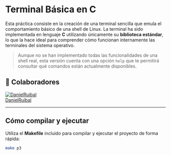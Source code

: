 # Terminal Básica en C

Esta práctica consiste en la creación de una terminal sencilla que emula el comportamiento básico de una shell de Linux. La terminal ha sido implementada en lenguaje **C** utilizando únicamente su **biblioteca estándar**, lo que la hace ideal para comprender cómo funcionan internamente las terminales del sistema operativo.

>  Aunque no se han implementado todas las funcionalidades de una shell real, esta versión cuenta con una opción `help` que te permitirá consultar qué comandos están actualmente disponibles.
## 👥 Colaboradores

[![DanielRuibal](https://github.com/DanielRuibal.png?size=20)](https://github.com/DanielRuibal)  
[DanielRuibal](https://github.com/DanielRuibal)



---

## Cómo compilar y ejecutar

Utiliza el **Makefile** incluido para compilar y ejecutar el proyecto de forma rápida:

```bash
make p3
